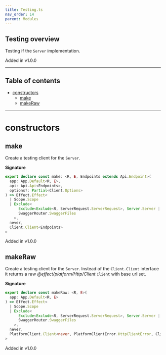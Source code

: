 ```yaml
---
title: Testing.ts
nav_order: 14
parent: Modules
---
```


## Testing overview

Testing if the `Server` implementation.

Added in v1.0.0

---

<h2 class="text-delta">Table of contents</h2>

- [constructors](#constructors)
  - [make](#make)
  - [makeRaw](#makeraw)

---

# constructors

## make

Create a testing client for the `Server`.

**Signature**

```ts
export declare const make: <R, E, Endpoints extends Api.Endpoint>(
  app: App.Default<R, E>,
  api: Api.Api<Endpoints>,
  options?: Partial<Client.Options>
) => Effect.Effect<
  | Scope.Scope
  | Exclude<
      Exclude<Exclude<R, ServerRequest.ServerRequest>, Server.Server | Platform.Platform>,
      SwaggerRouter.SwaggerFiles
    >,
  never,
  Client.Client<Endpoints>
>
```

Added in v1.0.0

## makeRaw

Create a testing client for the `Server`. Instead of the `Client.Client` interface
it returns a raw _@effect/platform/Http/Client_ `Client` with base url set.

**Signature**

```ts
export declare const makeRaw: <R, E>(
  app: App.Default<R, E>
) => Effect.Effect<
  | Scope.Scope
  | Exclude<
      Exclude<Exclude<R, ServerRequest.ServerRequest>, Server.Server | Platform.Platform>,
      SwaggerRouter.SwaggerFiles
    >,
  never,
  PlatformClient.Client<never, PlatformClientError.HttpClientError, ClientResponse.ClientResponse>
>
```

Added in v1.0.0
